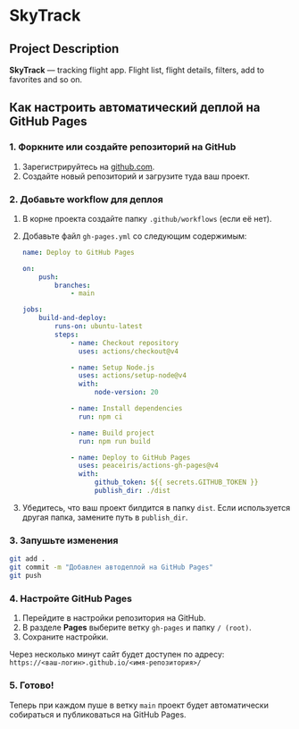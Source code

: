 # SkyTrack

## Project Description

**SkyTrack** — tracking flight app. Flight list, flight details, filters, add to favorites and so on.

## Как настроить автоматический деплой на GitHub Pages

### 1. Форкните или создайте репозиторий на GitHub

1. Зарегистрируйтесь на [github.com](https://github.com).
2. Создайте новый репозиторий и загрузите туда ваш проект.

### 2. Добавьте workflow для деплоя

1. В корне проекта создайте папку `.github/workflows` (если её нет).
2. Добавьте файл `gh-pages.yml` со следующим содержимым:

    ```yaml
    name: Deploy to GitHub Pages

    on:
        push:
            branches:
                - main

    jobs:
        build-and-deploy:
            runs-on: ubuntu-latest
            steps:
                - name: Checkout repository
                  uses: actions/checkout@v4

                - name: Setup Node.js
                  uses: actions/setup-node@v4
                  with:
                      node-version: 20

                - name: Install dependencies
                  run: npm ci

                - name: Build project
                  run: npm run build

                - name: Deploy to GitHub Pages
                  uses: peaceiris/actions-gh-pages@v4
                  with:
                      github_token: ${{ secrets.GITHUB_TOKEN }}
                      publish_dir: ./dist
    ```

3. Убедитесь, что ваш проект билдится в папку `dist`. Если используется другая папка, замените путь в `publish_dir`.

### 3. Запушьте изменения

```sh
git add .
git commit -m "Добавлен автодеплой на GitHub Pages"
git push
```

### 4. Настройте GitHub Pages

1. Перейдите в настройки репозитория на GitHub.
2. В разделе **Pages** выберите ветку `gh-pages` и папку `/ (root)`.
3. Сохраните настройки.

Через несколько минут сайт будет доступен по адресу:  
`https://<ваш-логин>.github.io/<имя-репозитория>/`

### 5. Готово!

Теперь при каждом пуше в ветку `main` проект будет автоматически собираться и публиковаться на GitHub Pages.
